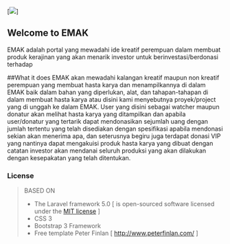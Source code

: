 [![](https://raw.githubusercontent.com/agyto/EMAK/master/public/img/lgo.png)]
## Welcome to EMAK
EMAK adalah portal yang mewadahi ide kreatif perempuan dalam membuat produk kerajinan yang akan menarik investor untuk berinvestasi/berdonasi terhadap

##What it does
EMAK akan mewadahi kalangan kreatif maupun non kreatif perempuan yang membuat hasta karya dan menampilkannya di dalam EMAK baik dalam bahan yang diperlukan, alat, dan tahapan-tahapan di dalam membuat hasta karya atau disini kami menyebutnya proyek/project yang di unggah ke dalam EMAK. User yang disini sebagai watcher maupun donatur akan melihat hasta karya yang ditampilkan dan apabila user/donatur yang tertarik dapat mendonasikan sejumlah uang dengan jumlah tertentu yang telah disediakan dengan spesifikasi apabila mendonasi sekian akan menerima apa, dan seterusnya begiru juga terdapat donasi VIP yang nantinya dapat mengakuisi produk hasta karya yang dibuat dengan catatan investor akan mendanai seluruh produksi yang akan dilakukan dengan kesepakatan yang telah ditentukan.


### License
>BASED ON
> + The Laravel framework 5.0 [ is open-sourced software licensed under the [MIT license](http://opensource.org/licenses/MIT) ]
> + CSS 3
> + Bootstrap 3 Framework
> + Free template Peter Finlan [ http://www.peterfinlan.com/ ]
